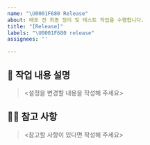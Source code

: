 ```yaml
---
name: "\U0001F680 Release"
about: 배포 전 최종 정리 및 테스트 작업을 수행합니다.
title: "[Release]"
labels: "\U0001F680 release"
assignees: ''

---
```


## 📝 작업 내용 설명
> <설정을 변경할 내용을 작성해 주세요>

## 🙋🏻 참고 사항
> <참고할 사항이 있다면 작성해 주세요>
